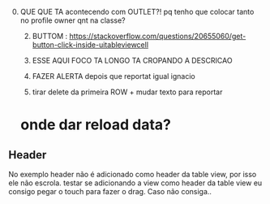 

0. QUE QUE TA acontecendo com OUTLET?!
    pq   tenho que colocar tanto no profile owner qnt na classe?
    
    2. BUTTOM : https://stackoverflow.com/questions/20655060/get-button-click-inside-uitableviewcell
    
    3. ESSE AQUI FOCO TA LONGO TA CROPANDO A DESCRICAO
    
    4. FAZER ALERTA depois que reportat igual ignacio
    
    5. tirar delete da primeira ROW + mudar texto para reportar
    
    
    # onde dar reload data?

## Header

No exemplo header não é adicionado como header da table view, por isso ele não escrola.
testar se adicionando a view como header da table view eu consigo pegar o touch para fazer o drag. Caso não consiga..


    
